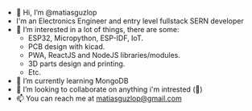 - 👋 Hi, I’m @matiasguzlop
- I'm an Electronics Engineer and entry level fullstack SERN developer 
- 👀 I’m interested in a lot of things, there are some:
  - ESP32, Micropython, ESP-IDF, IoT.
  - PCB design with kicad.
  - PWA, ReactJS and NodeJS libraries/modules.
  - 3D parts design and printing.
  - Etc.
- 🌱 I’m currently learning MongoDB
- 💞️ I’m looking to collaborate on anything i'm intrested (👀)
- 📫 You can reach me at matiasguzlop@gmail.com

<!---
matiasguzlop/matiasguzlop is a ✨ special ✨ repository because its `README.md` (this file) appears on your GitHub profile.
You can click the Preview link to take a look at your changes.
--->
